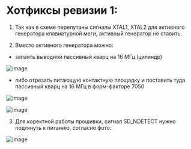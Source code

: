 # Хотфиксы ревизии 1:

1) Так как в схеме перепутаны сигналы XTAL1, XTAL2 для активного генератора клавиатурной меги, 
активный генератор не ставить.

2) Вместо активного генератора можно: 

- запаять выводной пассивный кварц на 16 МГц (цилиндр)

![image](https://github.com/andykarpov/buryak-pi-2020/raw/master/docs/photos/hotfixes-rev1/passive_16mhz_crystal_cylinder.jpg)

- либо отрезать питающую контактную площадку и поставить туда пассивный кварц на 16 МГц в форм-факторе 7050

![image](https://github.com/andykarpov/buryak-pi-2020/raw/master/docs/photos/hotfixes-rev1/mod_for_7050_passive_crystal.jpg)

![image](https://github.com/andykarpov/buryak-pi-2020/raw/master/docs/photos/hotfixes-rev1/passive_16mhz_crystal_7050.jpg)

3) Для коректной работы прошивки, сигнал SD_NDETECT нужно подтянуть к питанию, согласно фото:

![image](https://github.com/andykarpov/buryak-pi-2020/raw/master/docs/photos/hotfixes-rev1/sd_ndetect_pull.jpg)

